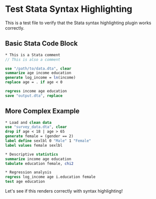 # Test Stata Syntax Highlighting

This is a test file to verify that the Stata syntax highlighting plugin works correctly.

## Basic Stata Code Block

```stata
* This is a Stata comment
// This is also a comment

use "/path/to/data.dta", clear
summarize age income education
generate log_income = ln(income)
replace age = . if age < 0

regress income age education
save "output.dta", replace
```

## More Complex Example

```stata
* Load and clean data
use "survey_data.dta", clear
drop if age < 18 | age > 65
generate female = (gender == 2)
label define sexlbl 0 "Male" 1 "Female"
label values female sexlbl

* Descriptive statistics
summarize income age education
tabulate education female, chi2

* Regression analysis
regress log_income age i.education female
test age education
```

Let's see if this renders correctly with syntax highlighting!
